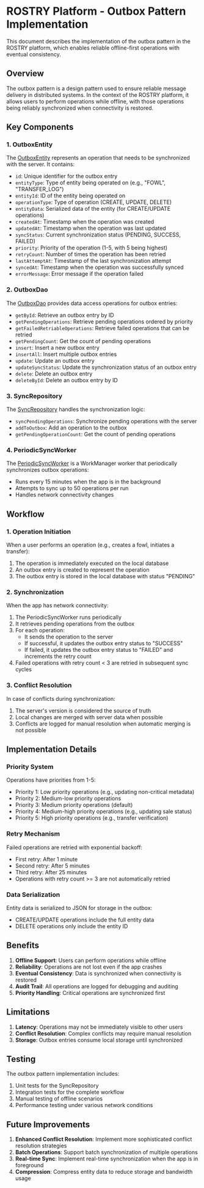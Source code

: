 # ROSTRY Platform - Outbox Pattern Implementation

This document describes the implementation of the outbox pattern in the ROSTRY platform, which enables reliable offline-first operations with eventual consistency.

## Overview

The outbox pattern is a design pattern used to ensure reliable message delivery in distributed systems. In the context of the ROSTRY platform, it allows users to perform operations while offline, with those operations being reliably synchronized when connectivity is restored.

## Key Components

### 1. OutboxEntity

The [OutboxEntity](file://C:\Users\rowdy\AndroidStudioProjects\RIX\core\database\src\main\java\com\rio\rostry\core\database\entities\OutboxEntity.kt) represents an operation that needs to be synchronized with the server. It contains:

- `id`: Unique identifier for the outbox entry
- `entityType`: Type of entity being operated on (e.g., "FOWL", "TRANSFER_LOG")
- `entityId`: ID of the entity being operated on
- `operationType`: Type of operation (CREATE, UPDATE, DELETE)
- `entityData`: Serialized data of the entity (for CREATE/UPDATE operations)
- `createdAt`: Timestamp when the operation was created
- `updatedAt`: Timestamp when the operation was last updated
- `syncStatus`: Current synchronization status (PENDING, SUCCESS, FAILED)
- `priority`: Priority of the operation (1-5, with 5 being highest)
- `retryCount`: Number of times the operation has been retried
- `lastAttemptAt`: Timestamp of the last synchronization attempt
- `syncedAt`: Timestamp when the operation was successfully synced
- `errorMessage`: Error message if the operation failed

### 2. OutboxDao

The [OutboxDao](file://C:\Users\rowdy\AndroidStudioProjects\RIX\core\database\src\main\java\com\rio\rostry\core\database\dao\OutboxDao.kt) provides data access operations for outbox entries:

- `getById`: Retrieve an outbox entry by ID
- `getPendingOperations`: Retrieve pending operations ordered by priority
- `getFailedRetriableOperations`: Retrieve failed operations that can be retried
- `getPendingCount`: Get the count of pending operations
- `insert`: Insert a new outbox entry
- `insertAll`: Insert multiple outbox entries
- `update`: Update an outbox entry
- `updateSyncStatus`: Update the synchronization status of an outbox entry
- `delete`: Delete an outbox entry
- `deleteById`: Delete an outbox entry by ID

### 3. SyncRepository

The [SyncRepository](file://C:\Users\rowdy\AndroidStudioProjects\RIX\core\data\src\main\java\com\rio\rostry\core\data\repository\SyncRepository.kt) handles the synchronization logic:

- `syncPendingOperations`: Synchronize pending operations with the server
- `addToOutbox`: Add an operation to the outbox
- `getPendingOperationCount`: Get the count of pending operations

### 4. PeriodicSyncWorker

The [PeriodicSyncWorker](file://C:\Users\rowdy\AndroidStudioProjects\RIX\core\sync\src\main\java\com\rio\rostry\core\sync\workers\PeriodicSyncWorker.kt) is a WorkManager worker that periodically synchronizes outbox operations:

- Runs every 15 minutes when the app is in the background
- Attempts to sync up to 50 operations per run
- Handles network connectivity changes

## Workflow

### 1. Operation Initiation

When a user performs an operation (e.g., creates a fowl, initiates a transfer):

1. The operation is immediately executed on the local database
2. An outbox entry is created to represent the operation
3. The outbox entry is stored in the local database with status "PENDING"

### 2. Synchronization

When the app has network connectivity:

1. The PeriodicSyncWorker runs periodically
2. It retrieves pending operations from the outbox
3. For each operation:
   - It sends the operation to the server
   - If successful, it updates the outbox entry status to "SUCCESS"
   - If failed, it updates the outbox entry status to "FAILED" and increments the retry count
4. Failed operations with retry count < 3 are retried in subsequent sync cycles

### 3. Conflict Resolution

In case of conflicts during synchronization:

1. The server's version is considered the source of truth
2. Local changes are merged with server data when possible
3. Conflicts are logged for manual resolution when automatic merging is not possible

## Implementation Details

### Priority System

Operations have priorities from 1-5:

- Priority 1: Low priority operations (e.g., updating non-critical metadata)
- Priority 2: Medium-low priority operations
- Priority 3: Medium priority operations (default)
- Priority 4: Medium-high priority operations (e.g., updating sale status)
- Priority 5: High priority operations (e.g., transfer verification)

### Retry Mechanism

Failed operations are retried with exponential backoff:

- First retry: After 1 minute
- Second retry: After 5 minutes
- Third retry: After 25 minutes
- Operations with retry count >= 3 are not automatically retried

### Data Serialization

Entity data is serialized to JSON for storage in the outbox:

- CREATE/UPDATE operations include the full entity data
- DELETE operations only include the entity ID

## Benefits

1. **Offline Support**: Users can perform operations while offline
2. **Reliability**: Operations are not lost even if the app crashes
3. **Eventual Consistency**: Data is synchronized when connectivity is restored
4. **Audit Trail**: All operations are logged for debugging and auditing
5. **Priority Handling**: Critical operations are synchronized first

## Limitations

1. **Latency**: Operations may not be immediately visible to other users
2. **Conflict Resolution**: Complex conflicts may require manual resolution
3. **Storage**: Outbox entries consume local storage until synchronized

## Testing

The outbox pattern implementation includes:

1. Unit tests for the SyncRepository
2. Integration tests for the complete workflow
3. Manual testing of offline scenarios
4. Performance testing under various network conditions

## Future Improvements

1. **Enhanced Conflict Resolution**: Implement more sophisticated conflict resolution strategies
2. **Batch Operations**: Support batch synchronization of multiple operations
3. **Real-time Sync**: Implement real-time synchronization when the app is in foreground
4. **Compression**: Compress entity data to reduce storage and bandwidth usage